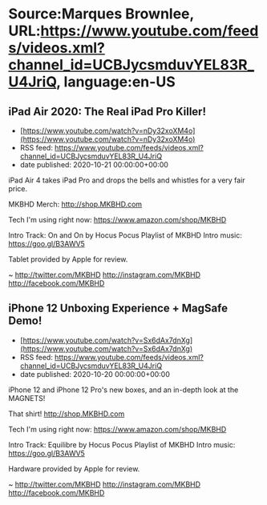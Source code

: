 # Source:Marques Brownlee, URL:https://www.youtube.com/feeds/videos.xml?channel_id=UCBJycsmduvYEL83R_U4JriQ, language:en-US

## iPad Air 2020: The Real iPad Pro Killer!
 - [https://www.youtube.com/watch?v=nDy32xoXM4o](https://www.youtube.com/watch?v=nDy32xoXM4o)
 - RSS feed: https://www.youtube.com/feeds/videos.xml?channel_id=UCBJycsmduvYEL83R_U4JriQ
 - date published: 2020-10-21 00:00:00+00:00

iPad Air 4 takes iPad Pro and drops the bells and whistles for a very fair price.

MKBHD Merch: http://shop.MKBHD.com

Tech I'm using right now: https://www.amazon.com/shop/MKBHD

Intro Track: On and On by Hocus Pocus
Playlist of MKBHD Intro music: https://goo.gl/B3AWV5

Tablet provided by Apple for review.

~
http://twitter.com/MKBHD
http://instagram.com/MKBHD
http://facebook.com/MKBHD

## iPhone 12 Unboxing Experience + MagSafe Demo!
 - [https://www.youtube.com/watch?v=Sx6dAx7dnXg](https://www.youtube.com/watch?v=Sx6dAx7dnXg)
 - RSS feed: https://www.youtube.com/feeds/videos.xml?channel_id=UCBJycsmduvYEL83R_U4JriQ
 - date published: 2020-10-20 00:00:00+00:00

iPhone 12 and iPhone 12 Pro's new boxes, and an in-depth look at the MAGNETS!

That shirt! http://shop.MKBHD.com

Tech I'm using right now: https://www.amazon.com/shop/MKBHD

Intro Track: Equilibre by Hocus Pocus
Playlist of MKBHD Intro music: https://goo.gl/B3AWV5

Hardware provided by Apple for review.

~
http://twitter.com/MKBHD
http://instagram.com/MKBHD
http://facebook.com/MKBHD

